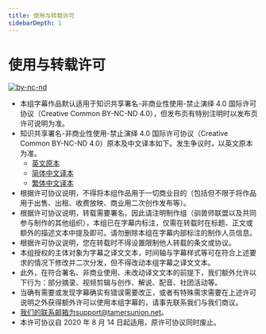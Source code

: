 ```yaml
---
title: 使用与转载许可
sidebarDepth: 1
---
```



# 使用与转载许可

[![by-nc-nd](https://static.tamersunion.net/wp-content/uploads/2020081317093139.svg)](https://creativecommons.org/licenses/by-nc-nd/4.0/deed.zh)

* 本组字幕作品默认适用于知识共享署名-非商业性使用-禁止演绎 4.0 国际许可协议（Creative Common BY-NC-ND 4.0），但发布页有特别注明时以发布页许可说明为准。
* 知识共享署名-非商业性使用-禁止演绎 4.0 国际许可协议（Creative Common BY-NC-ND 4.0）原本及中文译本如下。发生争议时，以英文原本为准。
  - [英文原本](https://creativecommons.org/licenses/by-nc-nd/4.0/)
  - [简体中文译本](https://creativecommons.org/licenses/by-nc-nd/4.0/deed.zh)
  - [繁体中文译本](https://creativecommons.org/licenses/by-nc-nd/4.0/deed.zh_TW)
* 根据许可协议说明，不得将本组作品用于一切商业目的（包括但不限于将作品用于出售、出租、收费放映、商业用二次创作发布等）。
* 根据许可协议说明，转载需要署名，因此请注明制作组（驯兽师联盟以及共同参与制作的其他组织），本组已在字幕内标注，仅需在转载时在标题、正文或额外的描述文本中提及即可。请勿删除本组在字幕内部标注的制作人员信息。
* 根据许可协议说明，您在转载时不得设置限制他人转载的条文或协议。
* 本组授权的主体对象为字幕之译文文本，时间轴与字幕样式等可在符合上述要求的情况下修改并二次分发，但不得改动本组字幕之译文文本。
* 此外，在符合署名、非商业使用、未改动译文文本的前提下，我们额外允许以下行为：部分摘录、视频剪辑与创作、解说、配音、社团活动等。
* 当确有需要或发现字幕确实有错误需要改正，或者有特殊需求需要在上述许可说明之外获得额外许可以使用本组字幕的，请事先联系我们与我们商议。
* 我们的联系邮箱为support@tamersunion.net。
* 本许可协议自 2020 年 8 月 14 日起适用，原许可协议同时废止。
